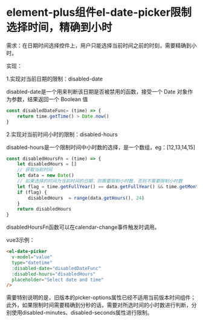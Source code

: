 # element-plus组件el-date-picker限制选择时间，精确到小时

需求：在日期时间选择控件上，用户只能选择当前时间之前的时刻，需要精确到小时。

实现：

1.实现对当前日期的限制：disabled-date

disabled-date是一个用来判断该日期是否被禁用的函数，接受一个 Date 对象作为参数，结果返回一个 Boolean 值

```js
const disabledDateFunc= (time) => {
    return time.getTime() > Date.now()
}
```

2.实现对当前时间小时的限制：disabled-hours

disabled-hours是一个限制时间中小时数的选择，是一个数组，eg：[12,13,14,15]

```js
const disabledHoursFn = (time) => {
    let disabledHours = []
    // 获取当前时间
    let data = new Date()
    // 如果选择的时间为当前时间的日期，则需要限制小时数，否则不需要限制小时数
    let flag = time.getFullYear() == data.getFullYear() && time.getMonth() == data.getMonth() && time.getDay() == data.getDay()
    if (flag) {
        disabledHours  = range(data.getHours(), 24)
    }
    return disabledHours 
}
```

disabledHoursFn函数可以在calendar-change事件触发时调用。

vue3示例：

```html
<el-date-picker
  v-model="value"
  type="datetime"
  :disabled-date="disabledDateFunc"
  :disabled-hours="disabledHours"
  placeholder="Select date and time"
/>
```

需要特别说明的是，旧版本的picker-options属性已经不适用当前版本时间组件；此外，如果限制时间需要精确到分秒的话，需要对所选时间的小时数进行判断，分别使用disabled-minutes、disabled-seconds属性进行限制。

